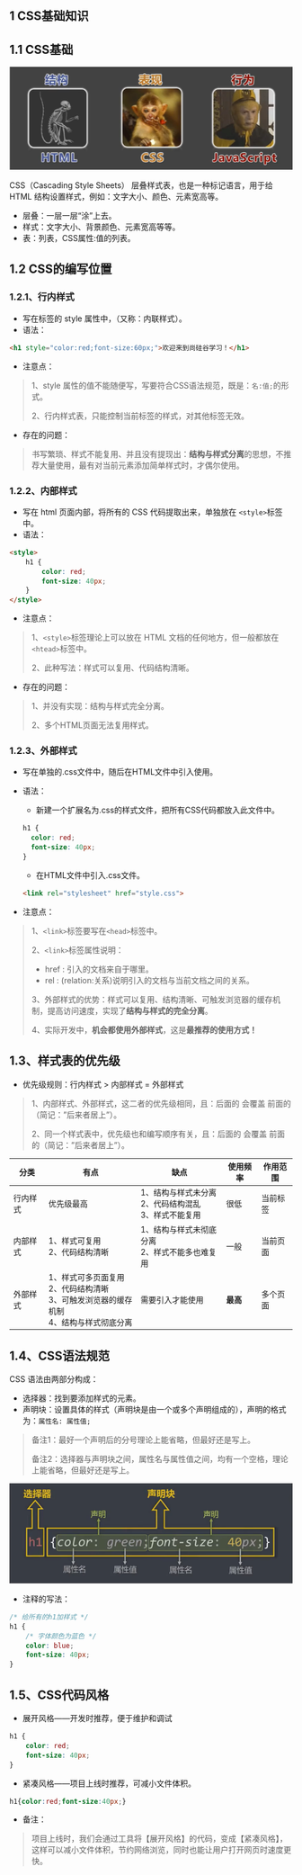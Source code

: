 ## 1 CSS基础知识

## 1.1 CSS基础

![image-20230430172716227](images/image-20230430172716227.png)

CSS（Cascading Style Sheets） 层叠样式表，也是一种标记语言，用于给 HTML 结构设置样式，例如：文字大小、颜色、元素宽高等。

- 层叠：一层一层“涂”上去。
- 样式：文字大小、背景颜色、元素宽高等等。
- 表：列表，CSS属性:值的列表。

## 1.2 CSS的编写位置

### 1.2.1、行内样式

- 写在标签的 style 属性中，（又称：内联样式）。
- 语法：

```html
<h1 style="color:red;font-size:60px;">欢迎来到尚硅谷学习！</h1>
```

- 注意点：

> 1、style 属性的值不能随便写，写要符合CSS语法规范，既是：`名:值;`的形式。
>
> 2、行内样式表，只能控制当前标签的样式，对其他标签无效。

- 存在的问题：

> 书写繁琐、样式不能复用、并且没有提现出：**结构与样式分离**的思想，不推荐大量使用，最有对当前元素添加简单样式时，才偶尔使用。

### 1.2.2、内部样式

- 写在 html 页面内部，将所有的 CSS 代码提取出来，单独放在 `<style>`标签中。
- 语法：

```html
<style>
    h1 {
        color: red;
        font-size: 40px;
    }
</style>
```

- 注意点：

> 1、`<style>`标签理论上可以放在 HTML 文档的任何地方，但一般都放在`<htead>`标签中。
>
> 2、此种写法：样式可以复用、代码结构清晰。

- 存在的问题：

> 1、并没有实现：结构与样式完全分离。
>
> 2、多个HTML页面无法复用样式。

### 1.2.3、外部样式

- 写在单独的.css文件中，随后在HTML文件中引入使用。

- 语法：

  - 新建一个扩展名为.css的样式文件，把所有CSS代码都放入此文件中。

  ```css
  h1 {
  	color: red;
  	font-size: 40px;
  }
  ```

  - 在HTML文件中引入.css文件。

  ```html
  <link rel="stylesheet" href="style.css">
  ```

- 注意点：

> 1、`<link>`标签要写在`<head>`标签中。
>
> 2、`<link>`标签属性说明：
>
> - href : 引入的文档来自于哪里。
> - rel : (relation:关系)说明引入的文档与当前文档之间的关系。
>
> 3、外部样式的优势：样式可以复用、结构清晰、可触发浏览器的缓存机制，提高访问速度，实现了**结构与样式的完全分离**。
>
> 4、实际开发中，**机会都使用外部样式**，这是**最推荐的使用方式！**

## 1.3、样式表的优先级

- 优先级规则：行内样式 > 内部样式 = 外部样式

> 1、内部样式、外部样式，这二者的优先级相同，且：后面的 会覆盖 前面的（简记：”后来者居上”）。
>
> 2、同一个样式表中，优先级也和编写顺序有关，且：后面的 会覆盖 前面的（简记：”后来者居上”）。

| 分类     | 有点                                                         | 缺点                                                         | 使用频率 | 作用范围 |
| -------- | ------------------------------------------------------------ | ------------------------------------------------------------ | -------- | -------- |
| 行内样式 | 优先级最高                                                   | 1、结构与样式未分离<br />2、代码结构混乱<br />3、样式不能复用 | 很低     | 当前标签 |
| 内部样式 | 1、样式可复用<br />2、代码结构清晰                           | 1、结构与样式未彻底分离<br />2、样式不能多也难复用           | 一般     | 当前页面 |
| 外部样式 | 1、样式可多页面复用<br />2、代码结构清晰<br />3、可触发浏览器的缓存机制<br />4、结构与样式彻底分离 | 需要引入才能使用                                             | **最高** | 多个页面 |

## 1.4、CSS语法规范

CSS 语法由两部分构成：

- 选择器：找到要添加样式的元素。
- 声明块：设置具体的样式（声明块是由一个或多个声明组成的），声明的格式为：`属性名: 属性值;`

> 备注1：最好一个声明后的分号理论上能省略，但最好还是写上。
>
> 备注2：选择器与声明块之间，属性名与属性值之间，均有一个空格，理论上能省略，但最好还是写上。

![image-20230501183850300](images/image-20230501183850300.png)

- 注释的写法：

```css
/* 给所有的h1加样式 */
h1 {
    /* 字体颜色为蓝色 */
    color: blue;
    font-size: 40px;
}
```

## 1.5、CSS代码风格

- 展开风格——开发时推荐，便于维护和调试

```css
h1 {
    color: red;
    font-size: 40px;
}
```

- 紧凑风格——项目上线时推荐，可减小文件体积。

```css
h1{color:red;font-size:40px;}
```

- 备注：

> 项目上线时，我们会通过工具将【展开风格】的代码，变成【紧凑风格】，这样可以减小文件体积，节约网络浏览，同时也能让用户打开网页时速度更快。